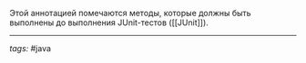 Этой аннотацией помечаются методы, которые должны быть выполнены до выполнения JUnit-тестов ([[JUnit]]).

---
*tags:* #java 